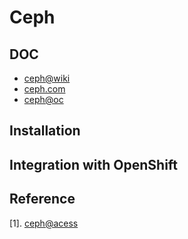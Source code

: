 # Ceph

## DOC

* [ceph@wiki](https://en.wikipedia.org/wiki/Ceph_(software))
* [ceph.com](http://ceph.com/)
* [ceph@oc](https://docs.openshift.com/container-platform/3.6/install_config/persistent_storage/persistent_storage_ceph_rbd.html#install-config-persistent-storage-persistent-storage-ceph-rbd)


## Installation

## Integration with OpenShift







## Reference
[1]. [ceph@acess](https://access.redhat.com/products/red-hat-ceph-storage)

